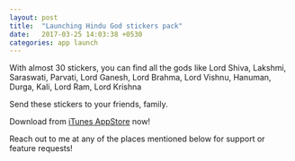 ```yaml
---
layout: post
title:  "Launching Hindu God stickers pack"
date:   2017-03-25 14:03:38 +0530
categories: app launch
---
```

With almost 30 stickers, you can find all the gods like Lord Shiva, Lakshmi, Saraswati, Parvati, Lord Ganesh, Lord Brahma, Lord Vishnu, Hanuman, Durga, Kali, Lord Ram, Lord Krishna

Send these stickers to your friends, family.

Download from [iTunes AppStore][itunes-appstore] now!

Reach out to me at any of the places mentioned below for support or feature requests!

[itunes-appstore]: https://itunes.apple.com/us/app/hindu-god-sticker-pack/id1219617021?ls=1&mt=8
